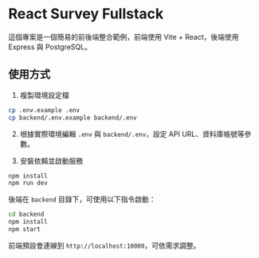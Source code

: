 # React Survey Fullstack

這個專案是一個簡易的前後端整合範例，前端使用 Vite + React，後端使用 Express 與 PostgreSQL。

## 使用方式

1. 複製環境設定檔

```bash
cp .env.example .env
cp backend/.env.example backend/.env
```

2. 根據實際環境編輯 `.env` 與 `backend/.env`，設定 API URL、資料庫帳號等參數。

3. 安裝依賴並啟動服務

```bash
npm install
npm run dev
```

後端在 `backend` 目錄下，可使用以下指令啟動：

```bash
cd backend
npm install
npm start
```

前端預設會連線到 `http://localhost:10000`，可依需求調整。
